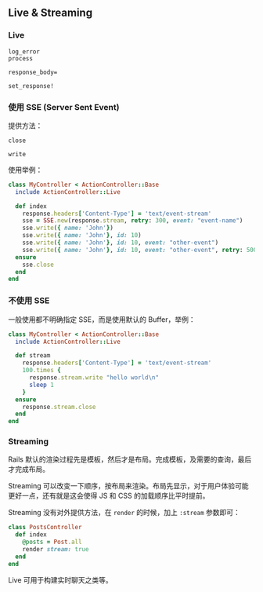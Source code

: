 ## Live & Streaming

### Live

```
log_error
process

response_body=

set_response!
```

### 使用 SSE (Server Sent Event)

提供方法：

```
close

write
```

使用举例：

```ruby
class MyController < ActionController::Base
  include ActionController::Live

  def index
    response.headers['Content-Type'] = 'text/event-stream'
    sse = SSE.new(response.stream, retry: 300, event: "event-name")
    sse.write({ name: 'John'})
    sse.write({ name: 'John'}, id: 10)
    sse.write({ name: 'John'}, id: 10, event: "other-event")
    sse.write({ name: 'John'}, id: 10, event: "other-event", retry: 500)
  ensure
    sse.close
  end
end
```

### 不使用 SSE

一般使用都不明确指定 SSE，而是使用默认的 Buffer，举例：

```ruby
class MyController < ActionController::Base
  include ActionController::Live

  def stream
    response.headers['Content-Type'] = 'text/event-stream'
    100.times {
      response.stream.write "hello world\n"
      sleep 1
    }
  ensure
    response.stream.close
  end
end
```

### Streaming

Rails 默认的渲染过程先是模板，然后才是布局。完成模板，及需要的查询，最后才完成布局。

Streaming 可以改变一下顺序，按布局来渲染。布局先显示，对于用户体验可能更好一点，还有就是这会使得 JS 和 CSS 的加载顺序比平时提前。

Streaming 没有对外提供方法，在 `render` 的时候，加上 `:stream` 参数即可：

```ruby
class PostsController
  def index
    @posts = Post.all
    render stream: true
  end
end
```

Live 可用于构建实时聊天之类等。

